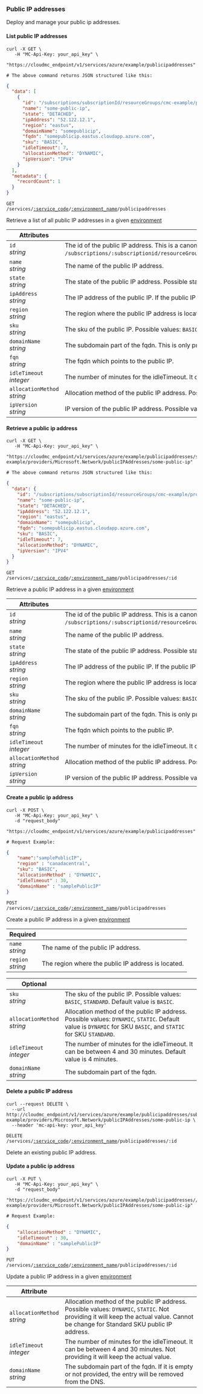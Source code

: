 ### Public IP addresses

Deploy and manage your public ip addresses.

<!-------------------- LIST PUBLIC IPS -------------------->

#### List public IP addresses

```shell
curl -X GET \
   -H "MC-Api-Key: your_api_key" \
   "https://cloudmc_endpoint/v1/services/azure/example/publicipaddresses"

# The above command returns JSON structured like this:
```

```json
{
  "data": [
    {
      "id": "/subscriptions/subscriptionId/resourceGroups/cmc-example/providers/Microsoft.Network/publicIPAddresses/some-public-ip",
      "name": "some-public-ip",
      "state": "DETACHED",
      "ipAddress": "52.122.12.1",
      "region": "eastus",
      "domainName": "somepublicip",
      "fqdn": "somepublicip.eastus.cloudapp.azure.com",
      "sku": "BASIC",
      "idleTimeout": 7,
      "allocationMethod": "DYNAMIC",
      "ipVersion": "IPV4"
    }
  ],
  "metadata": {
    "recordCount": 1
  }
}
```

<code>GET /services/<a href="#administration-service-connections">:service_code</a>/<a href="#administration-environments">:environment_name</a>/publicipaddresses</code>

Retrieve a list of all public IP addresses in a given [environment](#administration-environments)

Attributes | &nbsp;
------- | -----------
`id` <br/>*string* | The id of the public IP address. This is a canonized id from azure which is the form of `/subscriptions/:subscriptionid/resourceGroups/:resourcegroup/providers/`Microsoft.Network/publicIPAddresses/:publicIpName.
`name` <br/>*string* | The name of the public IP address.
`state` <br/>*string* | The state of the public IP address. Possible state: `ATTACHED`, `DETACHED`.
`ipAddress` <br/>*string* | The IP address of the public IP. If the public IP has never been associated before, then you won't have an ip address yet.
`region` <br/>*string* | The region where the public IP address is located.
`sku`  <br /> *string* | The sku of the public IP. Possible values: `BASIC`, `STANDARD`.
`domainName` <br/>*string* | The subdomain part of the fqdn. This is only present if one is defined.
`fqn` <br/>*string* | The fqdn which points to the public IP.
`idleTimeout` <br/>*integer* | The number of minutes for the idleTimeout. It can be between 4 and 30 minutes.
`allocationMethod` <br/>*string* | Allocation method of the public IP address. Possible values: `DYNAMIC`, `STATIC`.
`ipVersion` <br/>*string* |  IP version of the public IP address. Possible values: `IPV4`, `IPV6`.

<!-------------------- RETRIEVE A PUBLIC IP -------------------->

#### Retrieve a public ip address

```shell
curl -X GET \
   -H "MC-Api-Key: your_api_key" \
   "https://cloudmc_endpoint/v1/services/azure/example/publicipaddresses/subscriptions/subscriptionId/resourceGroups/cmc-example/providers/Microsoft.Network/publicIPAddresses/some-public-ip"

# The above command returns JSON structured like this:
```

```json
{
  "data": {
    "id": "/subscriptions/subscriptionId/resourceGroups/cmc-example/providers/Microsoft.Network/publicIPAddresses/some-public-ip",
    "name": "some-public-ip",
    "state": "DETACHED",
    "ipAddress": "52.122.12.1",
    "region": "eastus",
    "domainName": "somepublicip",
    "fqdn": "somepublicip.eastus.cloudapp.azure.com",
    "sku": "BASIC",
    "idleTimeout": 7,
    "allocationMethod": "DYNAMIC",
    "ipVersion": "IPV4"
  }
}
```

<code>GET /services/<a href="#administration-service-connections">:service_code</a>/<a href="#administration-environments">:environment_name</a>/publicipaddresses/:id</code>

Retrieve a public IP address in a given [environment](#administration-environments)

Attributes | &nbsp;
------- | -----------
`id` <br/>*string* | The id of the public IP address. This is a canonized id from azure which is the form of `/subscriptions/:subscriptionid/resourceGroups/:resourcegroup/providers/`Microsoft.Network/publicIPAddresses/:publicIpName.
`name` <br/>*string* | The name of the public IP address.
`state` <br/>*string* | The state of the public IP address. Possible state: `ATTACHED`, `DETACHED`.
`ipAddress` <br/>*string* | The IP address of the public IP. If the public IP has never been associated before, then you won't have an ip address yet.
`region` <br/>*string* | The region where the public IP address is located.
`sku`  <br /> *string* | The sku of the public IP. Possible values: `BASIC`, `STANDARD`.
`domainName` <br/>*string* | The subdomain part of the fqdn. This is only present if one is defined.
`fqn` <br/>*string* | The fqdn which points to the public IP.
`idleTimeout` <br/>*integer* | The number of minutes for the idleTimeout. It can be between 4 and 30 minutes.
`allocationMethod` <br/>*string* | Allocation method of the public IP address. Possible values: `DYNAMIC`, `STATIC`.
`ipVersion` <br/>*string* |  IP version of the public IP address. Possible values: `IPV4`, `IPV6`.

<!-------------------- CREATE A PUBLIC IP -------------------->

#### Create a public ip address

```shell
curl -X POST \
   -H "MC-Api-Key: your_api_key" \
   -d "request_body"
   "https://cloudmc_endpoint/v1/services/azure/example/publicipaddresses"

# Request Example:
```

```json
{
	"name":"samplePublicIP",
	"region" : "canadacentral",
	"sku": "BASIC",
	"allocationMethod" : "DYNAMIC",
	"idleTimeout" : 30,
	"domainName" : "samplePublicIP"
}
```

<code>POST /services/<a href="#administration-service-connections">:service_code</a>/<a href="#administration-environments">:environment_name</a>/publicipaddresses</code>

Create a public IP address in a given [environment](#administration-environments)

Required | &nbsp;
------- | -----------
`name` <br/>*string* | The name of the public IP address.
`region` <br/>*string* | The region where the public IP address is located.

Optional | &nbsp;
------- | -----------
`sku`  <br /> *string* | The sku of the public IP. Possible values: `BASIC`, `STANDARD`. Default value is `BASIC`.
`allocationMethod` <br/>*string* | Allocation method of the public IP address. Possible values: `DYNAMIC`, `STATIC`. Default value is `DYNAMIC` for SKU `BASIC`, and `STATIC` for SKU `STANDARD`.
`idleTimeout` <br/>*integer* | The number of minutes for the idleTimeout. It can be between 4 and 30 minutes. Default value is 4 minutes.
`domainName` <br/>*string* | The subdomain part of the fqdn.


<!-------------------- DELETE A PUBLIC IP -------------------->

#### Delete a public IP address

```shell 
curl --request DELETE \
  --url http://cloudmc_endpoint/v1/services/azure/example/publicipaddresses/subscriptions/subscriptionId/resourceGroups/cmc-example/providers/Microsoft.Network/publicIPAddresses/some-public-ip \
  --header 'mc-api-key: your_api_key'
  ```

<code>DELETE /services/<a href="#administration-service-connections">:service_code</a>/<a href="#administration-environments">:environment_name</a>/publicipaddresses/:id</code>

Delete an existing public IP address.

<!-------------------- UPDATE A PUBLIC IP -------------------->

#### Update a public ip address

```shell
curl -X PUT \
   -H "MC-Api-Key: your_api_key" \
   -d "request_body"
   "https://cloudmc_endpoint/v1/services/azure/example/publicipaddresses//subscriptions/subscriptionId/resourceGroups/cmc-example/providers/Microsoft.Network/publicIPAddresses/some-public-ip"

# Request Example:
```

```json
{
	"allocationMethod" : "DYNAMIC",
	"idleTimeout" : 30,
	"domainName" : "samplePublicIP"
}
```

<code>PUT /services/<a href="#administration-service-connections">:service_code</a>/<a href="#administration-environments">:environment_name</a>/publicipaddresses/:id</code>

Update a public IP address in a given [environment](#administration-environments)

Attribute | &nbsp;
------- | -----------
`allocationMethod` <br/>*string* | Allocation method of the public IP address. Possible values: `DYNAMIC`, `STATIC`. Not providing it will keep the actual value. Cannot be change for Standard SKU public IP address.
`idleTimeout` <br/>*integer* | The number of minutes for the idleTimeout. It can be between 4 and 30 minutes. Not providing it will keep the actual value.
`domainName` <br/>*string* | The subdomain part of the fqdn. If it is empty or not provided, the entry will be removed from the DNS.
